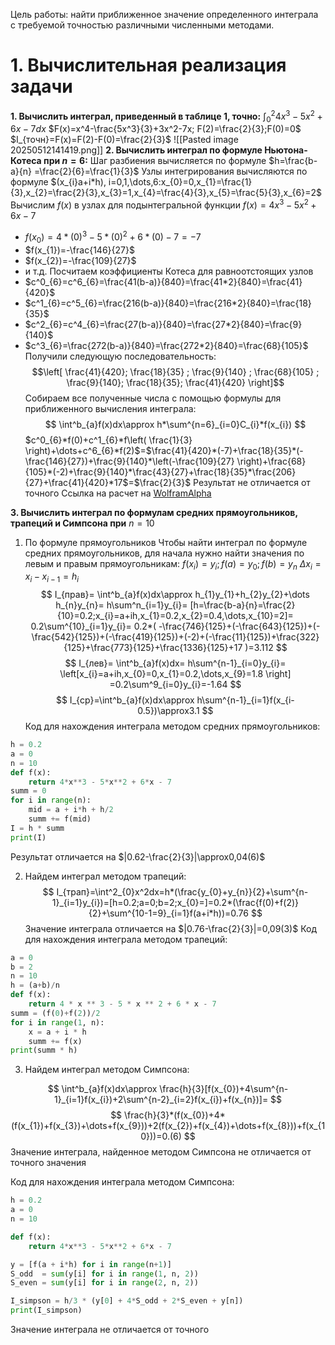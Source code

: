Цель работы: найти приближенное значение определенного интеграла с требуемой точностью различными численными методами.

# 1. Вычислительная реализация задачи

**1. Вычислить интеграл, приведенный в таблице 1, точно:**
$\int^2_{0}{4x^3-5x^2+6x-7}dx$
$F(x)=x^4-\frac{5x^3}{3}+3x^2-7x; F(2)=\frac{2}{3};F(0)=0$
$I_{точн}=F(x)=F(2)-F(0)=\frac{2}{3}$
![[Pasted image 20250512141419.png]]
**2. Вычислить интеграл по формуле Ньютона-Котеса при $n=6:$**
Шаг разбиения вычисляется по формуле $h=\frac{b-a}{n} =\frac{2}{6}=\frac{1}{3}$ 
Узлы интегрирования вычисляются по формуле $(x_{i}a+i*h), i=0,1,\dots,6:x_{0}=0,x_{1}=\frac{1}{3},x_{2}=\frac{2}{3},x_{3}=1,x_{4}=\frac{4}{3},x_{5}=\frac{5}{3},x_{6}=2$
Вычислим $f(x)$ в узлах для подынтегральной функции $f(x)={4x^3-5x^2+6x-7}$
 - $f(x_{0})=4*(0)^3-5*(0)^2+6*(0)-7=-7$
 - $f(x_{1})=-\frac{146}{27}$
 - $f(x_{2})=-\frac{109}{27}$
 -  и т.д.
Посчитаем коэффициенты Котеса для равноотстоящих узлов
 - $c^0_{6}=c^6_{6}=\frac{41(b-a)}{840}=\frac{41*2}{840}=\frac{41}{420}$
 - $c^1_{6}=c^5_{6}=\frac{216(b-a)}{840}=\frac{216*2}{840}=\frac{18}{35}$
 - $c^2_{6}=c^4_{6}=\frac{27(b-a)}{840}=\frac{27*2}{840}=\frac{9}{140}$
 - $c^3_{6}=\frac{272(b-a)}{840}=\frac{272*2}{840}=\frac{68}{105}$
 Получили следующую последовательность: $$\left[ \frac{41}{420}; \frac{18}{35} ; \frac{9}{140} ; \frac{68}{105} ; \frac{9}{140}; \frac{18}{35}; \frac{41}{420} \right]$$
 Собираем все полученные числа с помощью формулы для приближенного вычисления интеграла:
$$
\int^b_{a}f(x)dx\approx h*\sum^{n=6}_{i=0}C_{i}*f(x_{i})
$$$c^0_{6}*f(0)+c^1_{6}*f\left( \frac{1}{3} \right)+\dots+c^6_{6}*f(2)$=$\frac{41}{420}*(-7)+\frac{18}{35}*(-\frac{146}{27})+\frac{9}{140}*\left(-\frac{109}{27} \right)+\frac{68}{105}*(-2)+\frac{9}{140}*\frac{43}{27}+\frac{18}{35}*\frac{206}{27}+\frac{41}{420}*17$=$\frac{2}{3}$
Результат не отличается от точного
Ссылка на расчет на [WolframAlpha ](https://www.wolframalpha.com/input?i=%5Cfrac%7B41%7D%7B420%7D*%28-7%29%2B%5Cfrac%7B18%7D%7B35%7D*%28-%5Cfrac%7B146%7D%7B27%7D%29%2B%5Cfrac%7B9%7D%7B140%7D*%5Cleft%28-%5Cfrac%7B109%7D%7B27%7D+%5Cright%29%2B%5Cfrac%7B68%7D%7B105%7D*%28-2%29%2B%5Cfrac%7B9%7D%7B140%7D*%5Cfrac%7B43%7D%7B27%7D%2B%5Cfrac%7B18%7D%7B35%7D*%5Cfrac%7B206%7D%7B27%7D%2B%5Cfrac%7B41%7D%7B420%7D*17)

**3. Вычислить интеграл по формулам средних прямоугольников, трапеций и Симпсона при** $n=10$
1. По формуле прямоугольников
Чтобы найти интеграл по формуле средних прямоугольников, для начала нужно найти значения по левым и правым прямоугольникам:
$f(x_{i})=y_{i};f(a)=y_{0};f(b)=y_{n}$
$\Delta x_{i}=x_{i}-x_{i-1}=h_{i}$
$$
I_{прав}=
\int^b_{a}f(x)dx\approx h_{1}y_{1}+h_{2}y_{2}+\dots h_{n}y_{n}=
h\sum^n_{i=1}y_{i}=
[h=\frac{b-a}{n}=\frac{2}{10}=0.2;x_{i}=a+ih,x_{1}=0.2,x_{2}=0.4,\dots,x_{10}=2]=
0.2\sum^{10}_{i=1}y_{i}=
0.2*(
-\frac{746}{125}+(-\frac{643}{125})+(-\frac{542}{125})+(-\frac{419}{125})+(-2)+(-\frac{11}{125})+\frac{322}{125}+\frac{773}{125}+\frac{1336}{125}+17
)=3.112
$$
$$
I_{лев}=
\int^b_{a}f(x)dx=
h\sum^{n-1}_{i=0}y_{i}=
\left[x_{i}=a+ih,x_{0}=0,x_{1}=0.2,\dots,x_{9}=1.8 \right]
=0.2\sum^9_{i=0}y_{i}=-1.64
$$
$$
I_{ср}=\int^b_{a}f(x)dx\approx h\sum^{n-1}_{i=1}f(x_{i-0.5})\approx3.1
$$
Код для нахождения интеграла методом средних прямоугольников:
```Python
h = 0.2
a = 0
n = 10
def f(x):
    return 4*x**3 - 5*x**2 + 6*x - 7
summ = 0
for i in range(n):
    mid = a + i*h + h/2
    summ += f(mid)
I = h * summ
print(I)

```
Результат отличается на $|0.62-\frac{2}{3}|\approx0,04(6)$

2. Найдем интеграл методом трапеций:
$$
I_{трап}=\int^2_{0}x^2dx=h*(\frac{y_{0}+y_{n}}{2}+\sum^{n-1}_{i=1}y_{i})=[h=0.2;a=0;b=2;x_{0}=]=0.2*(\frac{f(0)+f(2)}{2}+\sum^{10-1=9}_{i=1}f(a+i*h))=0.76
$$
Значение интеграла отличается на $|0.76-\frac{2}{3}|=0,09(3)$
Код для нахождения интеграла методом трапеций:
```Python
a = 0
b = 2
n = 10
h = (a+b)/n
def f(x):
    return 4 * x ** 3 - 5 * x ** 2 + 6 * x - 7
summ = (f(0)+f(2))/2
for i in range(1, n):
    x = a + i * h
    summ += f(x)
print(summ * h)
```

3. Найдем интеграл методом Симпсона:

$$
\int^b_{a}f(x)dx\approx \frac{h}{3}[f(x_{0})+4\sum^{n-1}_{i=1}f(x_{i})+2\sum^{n-2}_{i=2}f(x_{i})+f(x_{n})]=
$$
$$
\frac{h}{3}*(f(x_{0})+4*(f(x_{1})+f(x_{3})+\dots+f(x_{9}))+2(f(x_{2})+f(x_{4})+\dots+f(x_{8}))+f(x_{10}))=0.(6)
$$
Значение интеграла, найденное методом Симпсона не отличается от точного значения

Код для нахождения интеграла методом Симпсона:
```Python
h = 0.2
a = 0
n = 10

def f(x):
    return 4*x**3 - 5*x**2 + 6*x - 7

y = [f(a + i*h) for i in range(n+1)]
S_odd  = sum(y[i] for i in range(1, n, 2))
S_even = sum(y[i] for i in range(2, n, 2))

I_simpson = h/3 * (y[0] + 4*S_odd + 2*S_even + y[n])
print(I_simpson)
```
Значение интеграла не отличается от точного
